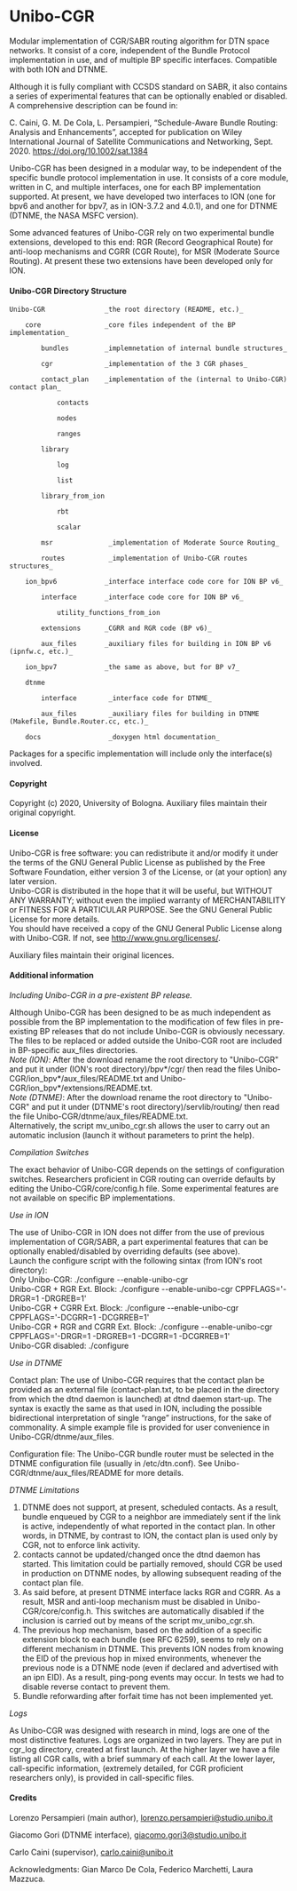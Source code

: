 # Unibo-CGR

Modular implementation of CGR/SABR routing algorithm for DTN space networks. It consist of a core, independent of the Bundle Protocol implementation in use, and of multiple BP specific interfaces.  Compatible with both ION and DTNME.

Although it is fully compliant with CCSDS standard on SABR, it also contains a series of experimental features that can be optionally enabled or disabled. A comprehensive description can be found in:

C. Caini, G. M. De Cola, L. Persampieri, “Schedule-Aware Bundle Routing: Analysis and Enhancements”, accepted for publication on Wiley International Journal of Satellite Communications and Networking, Sept. 2020. https://doi.org/10.1002/sat.1384

Unibo-CGR has been designed in a modular way, to be independent of the specific bundle protocol implementation in use. It consists of a core module, written in C, and multiple interfaces, one for each BP implementation supported. At present, we have developed two interfaces to ION (one for bpv6 and another for bpv7, as in ION-3.7.2 and 4.0.1), and one for DTNME (DTNME, the NASA MSFC version).

Some advanced features of Unibo-CGR rely on two experimental bundle extensions, developed to this end: RGR (Record Geographical Route) for anti-loop mechanisms and CGRR (CGR Route), for MSR (Moderate Source Routing). At present these two extensions have been developed only for ION.

#### Unibo-CGR Directory Structure

    Unibo-CGR               _the root directory (README, etc.)_

        core                _core files independent of the BP implementation_
        
            bundles         _implemnetation of internal bundle structures_
            
            cgr             _implementation of the 3 CGR phases_
            
            contact_plan    _implementation of the (internal to Unibo-CGR) contact plan_
            
                contacts
                 
                nodes
                
                ranges
                
            library
                
                log
                    
                list
                    
            library_from_ion 
                    
                rbt
                    
                scalar
                    
            msr              _implementation of Moderate Source Routing_
                
            routes           _implementation of Unibo-CGR routes structures_

        ion_bpv6            _interface interface code core for ION BP v6_
        
            interface       _interface code core for ION BP v6_

                utility_functions_from_ion

            extensions      _CGRR and RGR code (BP v6)_

            aux_files       _auxiliary files for building in ION BP v6 (ipnfw.c, etc.)_

        ion_bpv7            _the same as above, but for BP v7_

        dtnme

            interface        _interface code for DTNME_

            aux_files        _auxiliary files for building in DTNME (Makefile, Bundle.Router.cc, etc.)_

        docs                 _doxygen html documentation_

Packages for a specific implementation will include only the interface(s) involved.

#### Copyright

Copyright (c) 2020, University of Bologna. Auxiliary files maintain their original copyright.

#### License

Unibo-CGR is free software: you can redistribute it and/or modify it under the terms of the GNU General Public License as published by the Free Software Foundation, either version 3 of the License, or (at your option) any later version.  
Unibo-CGR is distributed in the hope that it will be useful, but WITHOUT ANY WARRANTY; without even the implied warranty of MERCHANTABILITY or FITNESS FOR A PARTICULAR PURPOSE.  See the GNU General Public License for more details.  
You should have received a copy of the GNU General Public License along with Unibo-CGR. If not, see <http://www.gnu.org/licenses/>.

Auxiliary files maintain their original licences.

#### Additional information

_Including Unibo-CGR in a pre-existent BP release._

Although Unibo-CGR has been designed to be as much independent as possible from the BP implementation to the modification of few files in pre-existing BP releases that do not include Unibo-CGR is obviously necessary. The files to be replaced or added outside the Unibo-CGR root are included in BP-specific aux_files directories.  
_Note (ION)_: After the download rename the root directory to "Unibo-CGR" and put it under (ION's root directory)/bpv*/cgr/ then read the files Unibo-CGR/ion_bpv*/aux_files/README.txt and Unibo-CGR/ion_bpv*/extensions/README.txt.  
_Note (DTNME)_: After the download rename the root directory to "Unibo-CGR" and put it under (DTNME's root directory)/servlib/routing/ then read the file Unibo-CGR/dtnme/aux_files/README.txt.  
Alternatively, the script mv_unibo_cgr.sh allows the user to carry out an automatic inclusion (launch it without parameters to print the help).

_Compilation Switches_

The exact behavior of Unibo-CGR depends on the settings of configuration switches. Researchers proficient in CGR routing can override defaults by editing the Unibo-CGR/core/config.h file. Some experimental features are not available on specific BP implementations.

_Use in ION_

The use of Unibo-CGR in ION does not differ from the use of previous implementation of CGR/SABR, a part experimental features that can be optionally enabled/disabled by overriding defaults (see above).  
Launch the configure script with the following sintax (from ION's root directory):  
Only Unibo-CGR: ./configure --enable-unibo-cgr  
Unibo-CGR + RGR Ext. Block: ./configure --enable-unibo-cgr CPPFLAGS='-DRGR=1 -DRGREB=1'  
Unibo-CGR + CGRR Ext. Block: ./configure --enable-unibo-cgr CPPFLAGS='-DCGRR=1 -DCGRREB=1'  
Unibo-CGR + RGR and CGRR Ext. Block: ./configure --enable-unibo-cgr CPPFLAGS='-DRGR=1 -DRGREB=1 -DCGRR=1 -DCGRREB=1'  
Unibo-CGR disabled: ./configure

_Use in DTNME_

Contact plan: The use of Unibo-CGR requires that the contact plan be provided as an external file (contact-plan.txt, to be placed in the directory from which the dtnd daemon is launched) at dtnd daemon start-up. The syntax is exactly the same as that used in ION, including the possible bidirectional interpretation of single “range” instructions, for the sake of commonality. A simple example file is provided for user convenience in Unibo-CGR/dtnme/aux_files.

Configuration file: The Unibo-CGR bundle router must be selected in the DTNME configuration file (usually in /etc/dtn.conf). See Unibo-CGR/dtnme/aux_files/README for more details.

_DTNME Limitations_

1. DTNME does not support, at present, scheduled contacts. As a result, bundle enqueued by CGR to a neighbor are immediately sent if the link is active, independently of what reported in the contact plan. In other words, in DTNME, by contrast to ION, the contact plan is used only by CGR, not to enforce link activity.  
2. contacts cannot be updated/changed once the dtnd daemon has started. This limitation could be partially removed, should CGR be used in production on DTNME nodes, by allowing subsequent reading of the contact plan file.  
3. As said before, at present DTNME interface lacks RGR and CGRR. As a result, MSR and anti-loop mechanism must be disabled in Unibo-CGR/core/config.h. This switches are automatically disabled if the inclusion is carried out by means of the script mv_unibo_cgr.sh.  
4. The previous hop mechanism, based on the addition of a specific extension block to each bundle (see RFC 6259), seems to rely on a different mechanism in DTNME. This prevents ION nodes from knowing the EID of the previous hop in mixed environments, whenever the previous node is a DTNME node (even if declared and advertised with an ipn EID). As a result, ping-pong events may occur. In tests we had to disable reverse contact to prevent them.
5. Bundle reforwarding after forfait time has not been implemented yet.

_Logs_

As Unibo-CGR was designed with research in mind, logs are one of the most distinctive features. Logs are organized in two layers. They are put in cgr_log directory, created at first launch. At the higher layer we have a file listing all CGR calls, with a brief summary of each call. At the lower layer, call-specific information, (extremely detailed, for CGR proficient researchers only), is provided in call-specific files.

#### Credits

Lorenzo Persampieri (main author), lorenzo.persampieri@studio.unibo.it

Giacomo Gori (DTNME interface), giacomo.gori3@studio.unibo.it

Carlo Caini (supervisor), carlo.caini@unibo.it

Acknowledgments: Gian Marco De Cola, Federico Marchetti, Laura Mazzuca.
